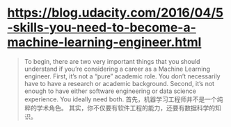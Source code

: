 # https://blog.udacity.com/2016/04/5-skills-you-need-to-become-a-machine-learning-engineer.html

> To begin, there are two very important things that you should understand if you’re considering a career as a Machine Learning engineer. 
First, it’s not a “pure” academic role. 
You don’t necessarily have to have a research or academic background. 
Second, it’s not enough to have either software engineering or data science experience. You ideally need both.
首先，机器学习工程师并不是一个纯粹的学术角色。
其实，你不仅要有软件工程的能力，还要有数据科学的知识。

